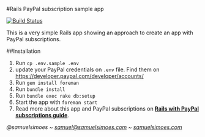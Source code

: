 #Rails PayPal subscription sample app

[![Build Status](https://semaphoreapp.com/api/v1/projects/2c68eb02-dccd-4080-bef0-d68649b7d447/265905/badge.png)](https://semaphoreapp.com/samuelsimoes/rails-paypal-subscriptions-sample)

This is a very simple Rails app showing an approach to create an app with PayPal subscriptions.

##Installation

1. Run `cp .env.sample .env` 
2. update your PayPal credentials on `.env` file. Find them on https://developer.paypal.com/developer/accounts/
3. Run `gem install foreman`
3. Run `bundle install`
4. Run `bundle exec rake db:setup`
4. Start the app with `foreman start`
5. Read more about this app and PayPal subscriptions on **[Rails with PayPal subscriptions guide](http://blog.samuelsimoes.com/rails/2014/11/01/part-1-rails-with-paypal-subscription-guide.html)**.

_@samuelsimoes ~ samuel@samuelsimoes.com ~ [samuelsimoes.com](http://samuelsimoes.com)_
